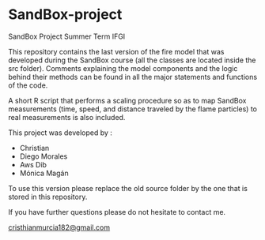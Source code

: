 # SandBox-project
SandBox Project Summer Term IFGI

This repository contains the last version of the fire model that was developed during the SandBox course (all the classes are located inside the src folder).
Comments explaining the model components and the logic behind their methods can be found in all the major statements and functions of the code.

A short R script that performs a scaling procedure so as to map SandBox measurements (time, speed, and distance traveled by the flame particles) to real measurements is also included.

This project was developed by :
<ul>
  <li>Christian</li>
  <li>Diego Morales</li>
  <li>Aws Dib</li>
  <li>Mónica Magán</li>
</ul>

To use this version please replace the old source folder by the one that is stored in this repository.

If you have further questions please do not hesitate to contact me.

cristhianmurcia182@gmail.com
